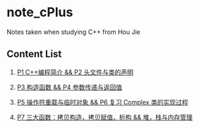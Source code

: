 # note_cPlus

Notes taken when studying C++ from Hou Jie

## Content List

1. [P1 C++编程简介 && P2 头文件与类的声明](https://github.com/alstondu/note_cPlus/blob/main/P1%20%26%26%20P2.md)

2. [P3 构造函数 && P4 参数传递与返回值](https://github.com/alstondu/note_cPlus/blob/main/P3%20%26%26%20P4.md)

3. [P5 操作符重载与临时对象 && P6 复习 Complex 类的实现过程](https://github.com/alstondu/note_cPlus/blob/main/P5%20%26%26%20P6.md)

4. [P7 三大函数：拷贝构造，拷贝赋值，析构 && 堆，栈与内存管理](https://github.com/alstondu/note_cPlus/blob/main/P7%20%26%26%20P8.md)